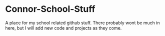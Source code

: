 # Connor-School-Stuff
A place for my school related github stuff.
There probably wont be much in here, but I will add new code and projects as they come.
